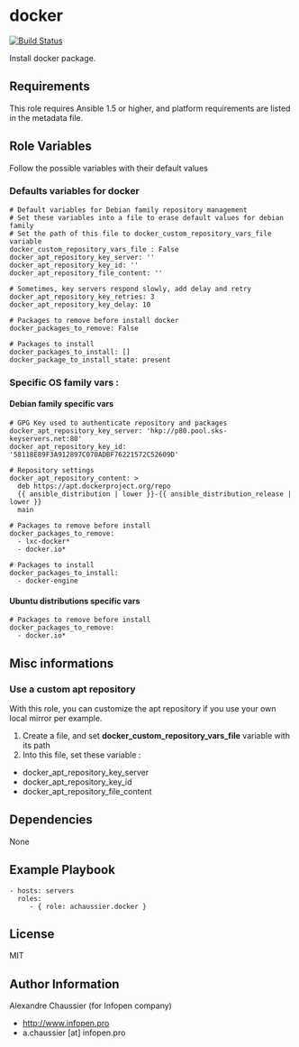 # docker

[![Build Status](https://travis-ci.org/infOpen/ansible-role-docker.svg?branch=master)](https://travis-ci.org/infOpen/ansible-role-docker)

Install docker package.

## Requirements

This role requires Ansible 1.5 or higher, and platform requirements are listed
in the metadata file.

## Role Variables

Follow the possible variables with their default values

### Defaults variables for docker

    # Default variables for Debian family repository management
    # Set these variables into a file to erase default values for debian family
    # Set the path of this file to docker_custom_repository_vars_file variable
    docker_custom_repository_vars_file : False
    docker_apt_repository_key_server: ''
    docker_apt_repository_key_id: ''
    docker_apt_repository_file_content: ''

    # Sometimes, key servers respond slowly, add delay and retry
    docker_apt_repository_key_retries: 3
    docker_apt_repository_key_delay: 10

    # Packages to remove before install docker
    docker_packages_to_remove: False

    # Packages to install
    docker_packages_to_install: []
    docker_package_to_install_state: present

### Specific OS family vars :

#### Debian family specific vars

    # GPG Key used to authenticate repository and packages
    docker_apt_repository_key_server: 'hkp://p80.pool.sks-keyservers.net:80'
    docker_apt_repository_key_id: '58118E89F3A912897C070ADBF76221572C52609D'

    # Repository settings
    docker_apt_repository_content: >
      deb https://apt.dockerproject.org/repo
      {{ ansible_distribution | lower }}-{{ ansible_distribution_release | lower }}
      main

    # Packages to remove before install
    docker_packages_to_remove:
      - lxc-docker*
      - docker.io*

    # Packages to install
    docker_packages_to_install:
      - docker-engine

#### Ubuntu distributions specific vars

    # Packages to remove before install
    docker_packages_to_remove:
      - docker.io*

## Misc informations

### Use a custom apt repository

With this role, you can customize the apt repository if you use your own
local mirror per example.

1. Create a file, and set **docker_custom_repository_vars_file** variable with
   its path
2. Into this file, set these variable :
  - docker_apt_repository_key_server
  - docker_apt_repository_key_id
  - docker_apt_repository_file_content

## Dependencies

None

## Example Playbook

    - hosts: servers
      roles:
         - { role: achaussier.docker }

## License

MIT

## Author Information

Alexandre Chaussier (for Infopen company)
- http://www.infopen.pro
- a.chaussier [at] infopen.pro

